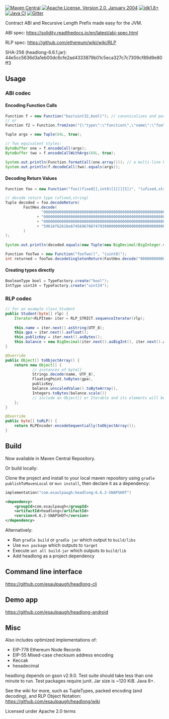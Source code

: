 [![Maven Central](https://img.shields.io/maven-central/v/com.esaulpaugh/headlong.svg?label=Maven%20Central)](https://search.maven.org/search?q=g:%22com.esaulpaugh%22%20AND%20a:%22headlong%22)
[![Apache License, Version 2.0, January 2004](https://img.shields.io/github/license/apache/maven.svg?label=License)](https://www.apache.org/licenses/LICENSE-2.0)
[![jdk1.8+](https://img.shields.io/badge/JDK-1.8+-blue.svg)](https://openjdk.java.net/)
[![Java CI](https://github.com/esaulpaugh/headlong/workflows/Java%20CI/badge.svg)](https://github.com/esaulpaugh/headlong/actions?query=workflow%3A"Java+CI")
[![Gitter](https://badges.gitter.im/esaulpaugh-headlong/community.svg)](https://gitter.im/esaulpaugh-headlong/community)

Contract ABI and Recursive Length Prefix made easy for the JVM.

ABI spec: https://solidity.readthedocs.io/en/latest/abi-spec.html

RLP spec: https://github.com/ethereum/wiki/wiki/RLP

SHA-256 (headlong-6.6.1.jar): 44e5cc5636d3a1eb00dc6cfe2ad4333879b01c5eca327c7c7309cf89d9e80ff3

## Usage

### ABI codec

#### Encoding Function Calls

```java
Function f = new Function("baz(uint32,bool)"); // canonicalizes and parses any signature
// or
Function f2 = Function.fromJson("{\"type\":\"function\",\"name\":\"foo\",\"inputs\":[{\"name\":\"complex_nums\",\"type\":\"tuple[]\",\"components\":[{\"name\":\"real\",\"type\":\"fixed168x10\"},{\"name\":\"imaginary\",\"type\":\"fixed168x10\"}]}]}");

Tuple args = new Tuple(69L, true);

// Two equivalent styles:
ByteBuffer one = f.encodeCall(args);
ByteBuffer two = f.encodeCallWithArgs(69L, true);

System.out.println(Function.formatCall(one.array())); // a multi-line hex representation
System.out.println(f.decodeCall(two).equals(args));
```

#### Decoding Return Values

```java
Function foo = new Function("foo((fixed[],int8)[1][][5])", "(ufixed,string)");

// decode return type (ufixed,string)
Tuple decoded = foo.decodeReturn(
        FastHex.decode(
                "0000000000000000000000000000000000000000000000000000000000000045"
              + "0000000000000000000000000000000000000000000000000000000000000040"
              + "000000000000000000000000000000000000000000000000000000000000000e"
              + "59616f62616e6745696768747939000000000000000000000000000000000000"
        )
);
        
System.out.println(decoded.equals(new Tuple(new BigDecimal(BigInteger.valueOf(69L), 18), "YaobangEighty9")));
```

```java
Function fooTwo = new Function("fooTwo()", "(uint8)");
int returned = fooTwo.decodeSingletonReturn(FastHex.decode("00000000000000000000000000000000000000000000000000000000000000FF"));
```

#### Creating types directly

```java
BooleanType bool = TypeFactory.create("bool");
IntType uint24 = TypeFactory.create("uint24");
```

### RLP codec

```java
// for an example class Student
public Student(byte[] rlp) {
    Iterator<RLPItem> iter = RLP_STRICT.sequenceIterator(rlp);
    
    this.name = iter.next().asString(UTF_8);
    this.gpa = iter.next().asFloat();
    this.publicKey = iter.next().asBytes();
    this.balance = new BigDecimal(iter.next().asBigInt(), iter.next().asInt());
}

@Override
public Object[] toObjectArray() {
    return new Object[] {
            // instances of byte[]
            Strings.decode(name, UTF_8),
            FloatingPoint.toBytes(gpa),
            publicKey,
            balance.unscaledValue().toByteArray(),
            Integers.toBytes(balance.scale())
            // include an Object[] or Iterable and its elements will be encoded as an RLP list (which may include other lists)
    };
}

@Override
public byte[] toRLP() {
    return RLPEncoder.encodeSequentially(toObjectArray());
}
```

## Build

Now available in Maven Central Repository.

Or build locally:

Clone the project and install to your local maven repository using `gradle publishToMavenLocal` or `mvn install`, then declare it as a dependency:

```kotlin
implementation("com.esaulpaugh:headlong:6.6.2-SNAPSHOT")
```

```xml
<dependency>
    <groupId>com.esaulpaugh</groupId>
    <artifactId>headlong</artifactId>
    <version>6.6.2-SNAPSHOT</version>
</dependency>
```
Alternatively:

* Run `gradle build` or `gradle jar` which output to `build/libs`
* Use `mvn package` which outputs to `target`
* Execute `ant all build-jar` which outputs to `build/lib`
* Add headlong as a project dependency

## Command line interface

https://github.com/esaulpaugh/headlong-cli

## Demo app

https://github.com/esaulpaugh/headlong-android

## Misc

Also includes optimized implementations of:

* EIP-778 Ethereum Node Records
* EIP-55 Mixed-case checksum address encoding
* Keccak
* hexadecimal

headlong depends on gson v2.9.0. Test suite should take less than one minute to run. Test packages require junit. Jar size is ~120 KiB. Java 8+.

See the wiki for more, such as TupleTypes, packed encoding (and decoding), and RLP Object Notation: https://github.com/esaulpaugh/headlong/wiki

Licensed under Apache 2.0 terms
